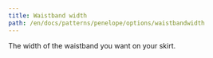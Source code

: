 ```yaml
---
title: Waistband width
path: /en/docs/patterns/penelope/options/waistbandwidth
---
```


The width of the waistband you want on your skirt.